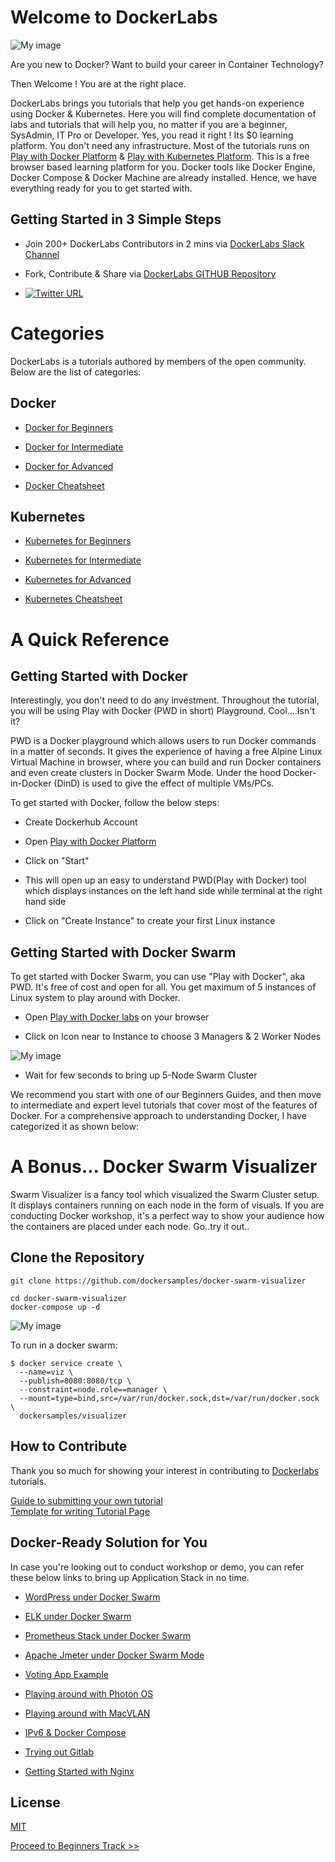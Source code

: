 # Welcome to DockerLabs

![My image](https://github.com/collabnix/dockerlabs/blob/master/images/dockerlabs.jpeg)

Are you new to Docker? Want to build your career in Container Technology?

Then Welcome ! You are at the right place.

DockerLabs brings you tutorials that help you get hands-on experience using Docker & Kubernetes. Here you will find complete documentation of labs and tutorials that will help you, no matter if you are a beginner, SysAdmin, IT Pro or Developer. Yes, you read it right ! Its $0 learning platform. You don't need any infrastructure. Most of the tutorials runs on [Play with Docker Platform](https://play-with-docker.com) & [Play with Kubernetes Platform](https://play-with-k8s.com). This is a free browser based learning platform for you. Docker tools like Docker Engine, Docker Compose & Docker Machine are already installed. Hence, we have everything ready for you to get started with.

## Getting Started in 3 Simple Steps

- Join 200+ DockerLabs Contributors in 2 mins via [DockerLabs Slack Channel](https://collabnix.slack.com/join/shared_invite/enQtNDYwMTMzNzUyMzA1LTk2MjdiZmM1Mzg3MzEzZjI2MTY3MTA4YmZkM2VkM2EzYzBmNGRmMjM4NGYwYjEwZTBhNTRmM2I5NjZlYjRmNzQ) 

- Fork, Contribute & Share via [DockerLabs GITHUB Repository](https://github.com/collabnix/dockerlabs)

-  [![Twitter URL](https://img.shields.io/twitter/url/https/twitter.com/fold_left.svg?style=social&label=Follow%20%40collabnix)](https://twitter.com/collabnix)



# Categories

DockerLabs is a tutorials authored by members of the open community. 
Below are the list of categories:

## Docker

- [Docker for Beginners](https://github.com/collabnix/dockerlabs/tree/master/beginners/README.md)

- [Docker for Intermediate](https://github.com/collabnix/dockerlabs/tree/master/intermediate/README.md)

- [Docker for Advanced](https://github.com/collabnix/dockerlabs/tree/master/advanced/README.md)

- [Docker Cheatsheet](https://github.com/collabnix/dockerlabs/tree/master/docker/cheatsheet/README.md)


## Kubernetes

- [Kubernetes for Beginners](https://github.com/collabnix/dockerlabs/tree/master/kubernetes/README.md)

- [Kubernetes for Intermediate](https://github.com/collabnix/dockerlabs/tree/master/kubernetes/README.md)

- [Kubernetes for Advanced](https://github.com/collabnix/dockerlabs/tree/master/kubernetes/README.md)

- [Kubernetes Cheatsheet](https://github.com/collabnix/dockerlabs/blob/master/kubernetes/cheatsheet.md)

# A Quick Reference

## Getting Started with Docker

Interestingly, you don't need to do any investment. Throughout the tutorial, you will be using Play with Docker (PWD in short) Playground. Cool....Isn't it?

PWD is a Docker playground which allows users to run Docker commands in a matter of seconds. It gives the experience of having a free Alpine Linux Virtual Machine in browser, where you can build and run Docker containers and even create clusters in Docker Swarm Mode. Under the hood Docker-in-Docker (DinD) is used to give the effect of multiple VMs/PCs.

To get started with Docker, follow the below steps:

- Create Dockerhub Account

- Open [Play with Docker Platform](http://play-with-docker.com)

- Click on "Start"

- This will open up an easy to understand PWD(Play with Docker) tool which displays instances on the left hand side while terminal at the right hand side

- Click on "Create Instance" to create your first Linux instance

## Getting Started with Docker Swarm

To get started with Docker Swarm, you can use "Play with Docker", aka PWD. 
It's free of cost and open for all.
You get maximum of 5 instances of Linux system to play around with Docker.

- Open [Play with Docker labs](https://labs.play-with-docker.com) on your browser

- Click on Icon near to Instance to choose 3 Managers & 2 Worker Nodes

![My image](https://github.com/collabnix/dockerlabs/blob/master/images/pwd_1.png)

- Wait for few seconds to bring up 5-Node Swarm Cluster

We recommend you start with one of our Beginners Guides, and then move to intermediate and expert level tutorials that cover most of the features of Docker. For a comprehensive approach to understanding Docker, I have categorized it as shown below:

# A Bonus... Docker Swarm Visualizer

Swarm Visualizer is a fancy tool which visualized the Swarm Cluster setup. It displays containers running on each node in the form of visuals. If you are conducting Docker workshop, it's a perfect way to show your audience how the containers are placed under each node. Go..try it out..

## Clone the Repository

```docker
git clone https://github.com/dockersamples/docker-swarm-visualizer
```

```docker
cd docker-swarm-visualizer
docker-compose up -d
```

![My image](https://github.com/collabnix/dockerlabs/blob/master/images/visualizer.png)

To run in a docker swarm:

```docker
$ docker service create \
  --name=viz \
  --publish=8080:8080/tcp \
  --constraint=node.role==manager \
  --mount=type=bind,src=/var/run/docker.sock,dst=/var/run/docker.sock \
  dockersamples/visualizer
```

## How to Contribute

Thank you so much for showing your interest in contributing to [Dockerlabs](https://github.com/collabnix/dockerlabs) tutorials.

[Guide to submitting your own tutorial](https://github.com/collabnix/dockerlabs/tree/master/CONTRIBUTING.md)<br>
[Template for writing Tutorial Page](https://github.com/collabnix/dockerlabs/tree/master/template/EXAMPLE.md)

## Docker-Ready Solution for You

In case you're looking out to conduct workshop or demo, you can refer these below links to bring up Application Stack in no time.

- [WordPress under Docker Swarm](https://github.com/collabnix/dockerlabs/tree/master/play-with-docker/wordpress/example1/README.md)

- [ELK under Docker Swarm](https://github.com/collabnix/dockerlabs/tree/master/play-with-docker/ELK/README.md)

- [Prometheus Stack under Docker Swarm](https://github.com/collabnix/dockerlabs/tree/master/play-with-docker/docker-prometheus-swarm/README.md)

- [Apache Jmeter under Docker Swarm Mode](https://github.com/collabnix/dockerlabs/tree/master/play-with-docker/jmeter-docker/README.md)

- [Voting App Example](https://github.com/collabnix/dockerlabs/tree/master/play-with-docker/example-voting-app/README.md)

- [Playing around with Photon OS](https://github.com/collabnix/dockerlabs/tree/master/play-with-docker/vmware/powercli/README.md)

- [Playing around with MacVLAN](https://github.com/collabnix/dockerlabs/tree/master/play-with-docker/macvlan/README.md)

- [IPv6 & Docker Compose](https://github.com/collabnix/dockerlabs/tree/master/play-with-docker/ipv6/README.md)

- [Trying out Gitlab](https://github.com/collabnix/dockerlabs/tree/master/play-with-docker/gitlab/README.md)

- [Getting Started with Nginx](https://github.com/collabnix/dockerlabs/tree/master/play-with-docker/nginx/README.md)

## License

[MIT](https://github.com/collabnix/dockerlabs/blob/master/LICENSE.md)

   [Proceed to Beginners Track >>](https://github.com/collabnix/dockerlabs/blob/master/beginners/README.md)
